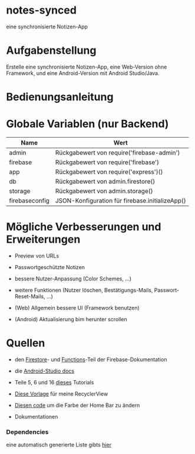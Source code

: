 # notes-synced
eine synchronisierte Notizen-App

# Aufgabenstellung

Erstelle eine synchronisierte Notizen-App, eine Web-Version ohne Framework, und eine Android-Version mit Android Studio/Java.




# Bedienungsanleitung




# Globale Variablen (nur Backend)

| Name           | Wert                                            |
|----------------|-------------------------------------------------|
| admin          | Rückgabewert von require('firebase-admin')      |
| firebase       | Rückgabewert von require('firebase')            |
| app            | Rückgabewert von require('express')()           |
| db             | Rückgabewert von admin.firestore()              |
| storage        | Rückgabewert von admin.storage()                |
| firebaseconfig | JSON-Konfiguration für firebase.initializeApp() |




# Mögliche Verbesserungen und Erweiterungen

- Preview von URLs

- Passwortgeschützte Notizen

- bessere Nutzer-Anpassung (Color Schemes, ...)

- weitere Funktionen (Nutzer löschen, Bestätigungs-Mails, Passwort-Reset-Mails, ...)

- (Web)     Allgemein bessere UI (Framework benutzen)

- (Android) Aktualisierung bim herunter scrollen




# Quellen

- den [Firestore](https://firebase.google.com/docs/firestore)- und [Functions](https://firebase.google.com/docs/functions)-Teil der Firebase-Dokumentation

- die [Android-Studio docs](https://developer.android.com/docs)

- Teile 5, 6 und 16 [dieses](https://www.youtube.com/watch?v=hVJe51Z67Bo&list=PLdHg5T0SNpN2NimxW3piNqEVBWtXcraz-&index=1) Tutorials

- [Diese Vorlage](https://stackoverflow.com/questions/40584424/simple-android-recyclerview-example) für meine RecyclerView

- [Diesen code](https://stackoverflow.com/questions/27839105/android-lollipop-change-navigation-bar-color) um die Farbe der Home Bar zu ändern

- Dokumentationen

### Dependencies

eine automatisch generierte Liste gibts [hier](https://github.com/DesjardinsRepos/notes-synced/network/dependencies)
